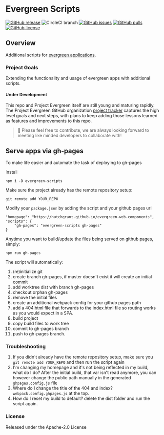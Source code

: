 # Evergreen Scripts

[![GitHub release](https://img.shields.io/github/tag/hutchgrant/evergreen-scripts.svg)](https://github.com/hutchgrant/evergreen-scripts/tags)
![CircleCI branch](https://img.shields.io/circleci/project/github/hutchgrant/evergreen-scripts/master.svg?style=plastic)
[![GitHub issues](https://img.shields.io/github/issues-raw/hutchgrant/evergreen-scripts.svg)](https://github.com/hutchgrant/evergreen-scripts/issues)
[![GitHub pulls](https://img.shields.io/github/issues-pr-raw/hutchgrant/evergreen-scripts.svg)](https://github.com/hutchgrant/evergreen-scripts/pulls)
[![GitHub license](https://img.shields.io/badge/license-apache-blue.svg)](https://raw.githubusercontent.com/hutchgrant/evergreen-scripts/master/LICENSE)

## Overview
Additional scripts for [evergreen applications](https://github.com/ProjectEvergreen/create-evergreen-app).

### Project Goals
Extending the functionality and usage of evergreen apps with additional scripts.

#### Under Development
This repo and Project Evergreen itself are still young and maturing rapidly.  The Project Evergreen GitHub organization [project tracker](https://github.com/ProjectEvergreen/project-evergreen/projects) captures the high level goals and next steps, with plans to keep adding those lessons learned as features and improvements to this repo.

> 🙏 Please feel free to contribute, we are always looking forward to meeting like minded developers to collaborate with!

## Serve apps via gh-pages

To make life easier and automate the task of deploying to gh-pages

Install

```
npm i -D evergreen-scripts
```

Make sure the project already has the remote repository setup:

```
git remote add YOUR_REPO
```

Modify your `package.json` by adding the script and your github pages url
```
"homepage": "https://hutchgrant.github.io/evergreen-web-components",
"scripts": {
    "gh-pages": "evergreen-scripts gh-pages"
}
```

Anytime you want to build/update the files being served on github pages, simply:

```
npm run gh-pages
```

The script will automatically:

1) (re)initialize git
2) create branch gh-pages, if master doesn't exist it will create an initial commit
3) add worktree dist with branch gh-pages
4) checkout orphan gh-pages
5) remove the initial files
6) create an additional webpack config for your github pages path
7) add a 404.html file that forwards to the index.html file so routing works as you would expect in a SPA.
8) build project
9) copy build files to work tree
10) commit to gh-pages branch
11) push to gh-pages branch.

### Troubleshooting

1) If you didn't already have the remote repository setup, make sure you `git remote add YOUR_REPO` and then run the script again
2) I'm changing my homepage and it's not being reflected in my build, what do I do? After the initial build, that var isn't read anymore, you can however change the public path manually in the generated `ghpages.config.js` file
3) Where do I change the title of the 404 and index? `webpack.config.ghpages.js` at the top.
4) How do I reset my build to default? delete the dist folder and run the script again.

### License

Released under the Apache-2.0 License